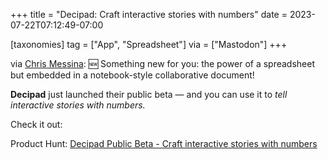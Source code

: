 +++
title = "Decipad: Craft interactive stories with numbers"
date = 2023-07-22T07:12:49-07:00

[taxonomies]
tag = ["App", "Spreadsheet"]
via = ["Mastodon"]
+++

via [Chris Messina](https://mastodon.xyz/@chrismessina/110753882294145035): 🆕 Something new for you: the power of a spreadsheet but embedded in a notebook-style collaborative document!

<!-- more -->

**Decipad** just launched their public beta — and you can use it to *tell interactive stories with numbers.*

Check it out:

Product Hunt: [Decipad Public Beta - Craft interactive stories with numbers](https://www.producthunt.com/posts/decipad-public-beta)
